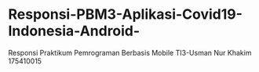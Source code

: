 # Responsi-PBM3-Aplikasi-Covid19-Indonesia-Android-
Responsi Praktikum Pemrograman Berbasis Mobile TI3-Usman Nur Khakim 175410015
